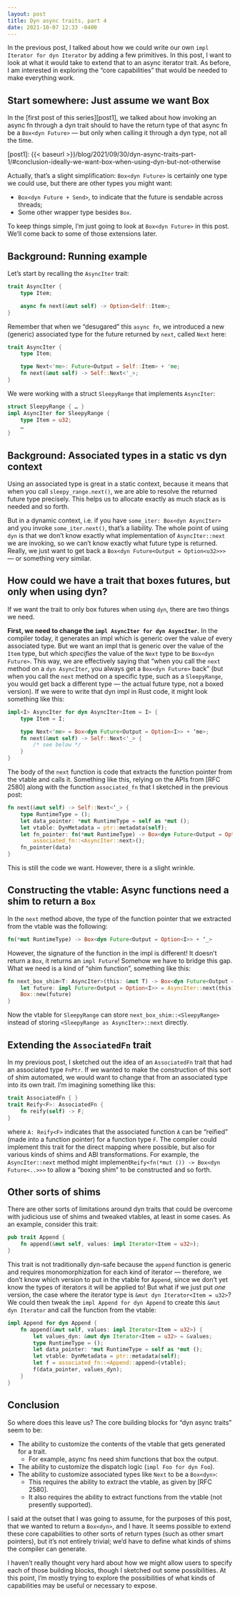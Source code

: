 ```yaml
---
layout: post
title: Dyn async traits, part 4
date: 2021-10-07 12:33 -0400
---
```


In the previous post, I talked about how we could write our own `impl Iterator for dyn Iterator` by adding a few primitives. In this post, I want to look at what it would take to extend that to an async iterator trait. As before, I am interested in exploring the “core capabilities” that would be needed to make everything work.

## Start somewhere: Just assume we want Box

In the [first post of this series][post1], we talked about how invoking an async fn through a dyn trait should to have the return type of that async fn be a `Box<dyn Future>` — but only when calling it through a dyn type, not all the time.

[post1]: {{< baseurl >}}/blog/2021/09/30/dyn-async-traits-part-1/#conclusion-ideally-we-want-box-when-using-dyn-but-not-otherwise

Actually, that’s a slight simplification: `Box<dyn Future>` is certainly one type we could use, but there are other types you might want:

* `Box<dyn Future + Send>`, to indicate that the future is sendable across threads;
* Some other wrapper type besides `Box`.

To keep things simple, I’m just going to look at `Box<dyn Future>` in this post. We’ll come back to some of those extensions later.

## Background: Running example

Let’s start by recalling the `AsyncIter` trait:

```rust
trait AsyncIter {
    type Item;

    async fn next(&mut self) -> Option<Self::Item>;
}
```

Remember that when we “desugared” this `async fn`, we introduced a new (generic) associated type for the future returned by `next`, called `Next` here:

```rust
trait AsyncIter {
    type Item;

    type Next<'me>: Future<Output = Self::Item> + 'me;
    fn next(&mut self) -> Self::Next<'_>;
}
```

We were working with a struct `SleepyRange` that implements `AsyncIter`:

```rust
struct SleepyRange { … }
impl AsyncIter for SleepyRange {
    type Item = u32;
    …
}
```

## Background: Associated types in a static vs dyn context

Using an associated type is great in a static context, because it means that when you call `sleepy_range.next()`, we are able to resolve the returned future type precisely. This helps us to allocate exactly as much stack as is needed and so forth.

But in a dynamic context, i.e. if you have `some_iter: Box<dyn AsyncIter>` and you invoke `some_iter.next()`, that’s a liability. The whole point of using `dyn` is that we don’t know exactly what implementation of `AsyncIter::next` we are invoking, so we can’t know exactly what future type is returned. Really, we just want to get back a `Box<dyn Future<Output = Option<u32>>>` — or something very similar.

## How could we have a trait that boxes futures, but only when using dyn?

If we want the trait to only box futures when using `dyn`, there are two things we need.

**First, we need to change the `impl AsyncIter for dyn AsyncIter`.** In the compiler today, it generates an impl which is generic over the value of every associated type. But we want an impl that is generic over the value of the `Item` type, but which *specifies* the value of the `Next` type to be `Box<dyn Future>`. This way, we are effectively saying that “when you call the `next` method on a `dyn AsyncIter`, you always get a `Box<dyn Future>` back” (but when you call the `next` method on a specific type, such as a `SleepyRange`, you would get back a different type — the actual future type, not a boxed version). If we were to write that dyn impl in Rust code, it might look something like this:

```rust
impl<I> AsyncIter for dyn AsyncIter<Item = I> {
    type Item = I;

    type Next<'me> = Box<dyn Future<Output = Option<I>> + ‘me>;
    fn next(&mut self) -> Self::Next<'_> {
        /* see below */
    }
}
```

The body of the `next` function is code that extracts the function pointer from the vtable and calls it. Something like this, relying on the APIs from [RFC 2580] along with the function `associated_fn` that I sketched in the previous post:

```rust
fn next(&mut self) -> Self::Next<‘_> {
    type RuntimeType = ();
    let data_pointer: *mut RuntimeType = self as *mut ();
    let vtable: DynMetadata = ptr::metadata(self);
    let fn_pointer: fn(*mut RuntimeType) -> Box<dyn Future<Output = Option<I>> + ‘_> =
        associated_fn::<AsyncIter::next>();
    fn_pointer(data)
}
```

This is still the code we want. However, there is a slight wrinkle.

## Constructing the vtable: Async functions need a shim to return a `Box`

In the `next` method above, the type of the function pointer that we extracted from the vtable was the following:

```rust
fn(*mut RuntimeType) -> Box<dyn Future<Output = Option<I>> + ‘_>
```

However, the signature of the function in the impl is different! It doesn’t return a `Box`, it returns an `impl Future`! Somehow we have to bridge this gap. What we need is a kind of “shim function”, something like this:

```rust
fn next_box_shim<T: AsyncIter>(this: &mut T) -> Box<dyn Future<Output = Option<I>> + ‘_> {
    let future: impl Future<Output = Option<I>> = AsyncIter::next(this);
    Box::new(future)
}
```

Now the vtable for `SleepyRange` can store `next_box_shim::<SleepyRange>` instead of storing `<SleepyRange as AsyncIter>::next` directly.

## Extending the `AssociatedFn` trait

In my previous post, I sketched out the idea of an `AssociatedFn` trait that had an associated type `FnPtr`. If we wanted to make the construction of this sort of shim automated, we would want to change that from an associated type into its own trait. I’m imagining something like this:

```rust
trait AssociatedFn { }
trait Reify<F>: AssociatedFn {
    fn reify(self) -> F; 
}
```

where `A: Reify<F>` indicates that the associated function `A` can be “reified” (made into a function pointer) for a function type `F`. The compiler could implement this trait for the direct mapping where possible, but also for various kinds of shims and ABI transformations. For example, the `AsyncIter::next` method might implement`Reify<fn(*mut ()) -> Box<dyn Future<..>>>` to allow a “boxing shim” to be constructed and so forth.

## Other sorts of shims

There are other sorts of limitations around dyn traits that could be overcome with judicious use of shims and tweaked vtables, at least in some cases. As an example, consider this trait:

```rust
pub trait Append {
    fn append(&mut self, values: impl Iterator<Item = u32>);
}
```

This trait is not traditionally dyn-safe because the `append` function is generic and requires monomorphization for each kind of iterator — therefore, we don’t know which version to put in the vtable for `Append`, since we don’t yet know the types of iterators it will be applied to! But what if we just put *one* version, the case where the iterator type is `&mut dyn Iterator<Item = u32>`? We could then tweak the `impl Append for dyn Append` to create this `&mut dyn Iterator` and call the function from the vtable:

```rust
impl Append for dyn Append {
    fn append(&mut self, values: impl Iterator<Item = u32>) {
        let values_dyn: &mut dyn Iterator<Item = u32> = &values;
        type RuntimeType = ();
        let data_pointer: *mut RuntimeType = self as *mut ();
        let vtable: DynMetadata = ptr::metadata(self);
        let f = associated_fn::<Append::append>(vtable);
        f(data_pointer, values_dyn);
    }
}
```

## Conclusion

So where does this leave us? The core building blocks for “dyn async traits” seem to be:

* The ability to customize the contents of the vtable that gets generated for a trait. 
	* For example, async fns need shim functions that box the output.
* The ability to customize the dispatch logic (`impl Foo for dyn Foo`).
* The ability to customize associated types like `Next` to be a `Box<dyn>`:
	* This requires the ability to extract the vtable, as given by [RFC 2580].
	* It also requires the ability to extract functions from the vtable (not presently supported).

I said at the outset that I was going to assume, for the purposes of this post, that we wanted to return a `Box<dyn>`, and I have.  It seems possible to extend these core capabilities to other sorts of return types (such as other smart pointers), but it’s not entirely trivial; we’d have to define what kinds of shims the compiler can generate. 

I haven’t really thought very hard about how we might allow users to specify each of those building blocks, though I sketched out some possibilities. At this point, I’m mostly trying to explore the possibilities of what kinds of capabilities may be useful or necessary to expose. 

